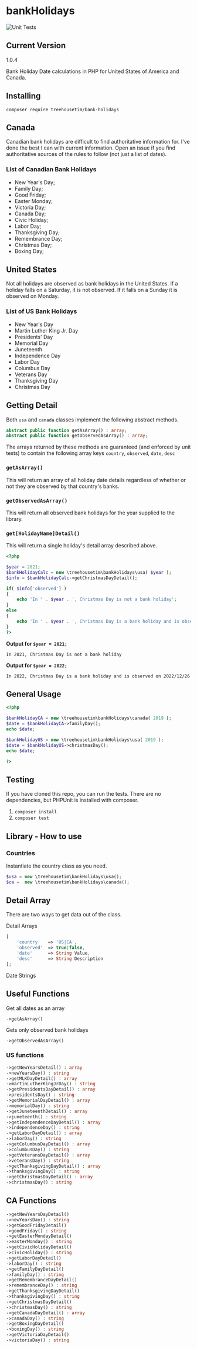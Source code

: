 # bankHolidays
![Unit Tests](https://github.com/treehousetim/bankHolidays/workflows/Unit%20Tests/badge.svg)

## Current Version

1.0.4

Bank Holiday Date calculations in PHP for United States of America and Canada.

## Installing

`composer require treehousetim/bank-holidays`

## Canada
Canadian bank holidays are difficult to find authoritative information for.  I've done the best I can with current information.  Open an issue if you find authoritative sources of the rules to follow (not just a list of dates). 

### List of Canadian Bank Holidays
* New Year's Day;
* Family Day;
* Good Friday;
* Easter Monday;
* Victoria Day;
* Canada Day;
* Civic Holiday;
* Labor Day;
* Thanksgiving Day;
* Remembrance Day;
* Christmas Day;
* Boxing Day;

## United States
Not all holidays are observed as bank holidays in the United States.
If a holiday falls on a Saturday, it is not observed. If it falls on a Sunday it is observed on Monday.

### List of US Bank Holidays

* New Year's Day
* Martin Luther King Jr. Day
* Presidents' Day
* Memorial Day
* Juneteenth
* Independence Day
* Labor Day
* Columbus Day
* Veterans Day
* Thanksgiving Day
* Christmas Day


## Getting Detail
Both `usa` and `canada` classes implement the following abstract methods.

```php
abstract public function getAsArray() : array;
abstract public function getObservedAsArray() : array;
```

The arrays returned by these methods are guaranteed (and enforced by unit tests) to contain the following array keys
`country`, `observed`, `date`, `desc`


### `getAsArray()`
This will return an array of all holiday date details regardless of whether or not they are observed by that country's banks.

### `getObservedAsArray()`
This will return all observed bank holidays for the year supplied to the library.

### `get[HolidayName]Detail()`
This will return a single holiday's detail array described above.


```php
<?php

$year = 2021;
$bankHolidayCalc = new \treehousetim\bankHolidays\usa( $year );
$info = $bankHolidayCalc->getChristmasDayDetail();

if( $info['observed'] )
{
	echo 'In ' . $year . ', Christmas Day is not a bank holiday';
}
else
{
	echo 'In ' . $year . ', Christmas Day is a bank holiday and is observed on ' . $info['date'];
}
?>
```

**Output for `$year = 2021;`**

`In 2021, Christmas Day is not a bank holiday`

**Output for `$year = 2022;`**

`In 2022, Christmas Day is a bank holiday and is observed on 2022/12/26`

## General Usage
```php
<?php

$bankHolidayCA = new \treehousetim\bankHolidays\canada( 2019 );
$date = $bankHolidayCA->familyDay();
echo $date;

$bankHolidayUS = new \treehousetim\bankHolidays\usa( 2019 );
$date = $bankHolidayUS->christmasDay();
echo $date;

?>
```

## Testing
If you have cloned this repo, you can run the tests.
There are no dependencies, but PHPUnit is installed with composer.

1. `composer install`
2. `composer test`



## Library - How to use

### Countries

Instantiate the country class as you need.

```php
$usa = new \treehousetim\bankHolidays\usa();
$ca =  new \treehousetim\bankHolidays\canada();
```

## Detail Array

There are two ways to get data out of the class.

Detail Arrays

```php
[
	'country'	=> 'US|CA',
	'observed'	=> true|false,
	'date'		=> String Value,
	'desc'		=> String Description
];
```

Date Strings


## Useful Functions

Get all dates as an array

`->getAsArray()`

Gets only observed bank holidays

`->getObservedAsArray()`


### US functions

```php
->getNewYearsDetail() : array
->newYearsDay() : string
->getMLKDayDetail() : array
->martinLutherKingJrDay() : string
->getPresidentsDayDetail() : array
->presidentsDay() : string
->getMemorialDayDetail() : array
->memorialDay() : string
->getJuneteenthDetail() : array
->juneteenth() : string
->getIndependenceDayDetail() : array
->independenceDay() : string
->getLaborDayDetail() : array
->laborDay() : string
->getColumbusDayDetail() : array
->columbusDay() : string
->getVeteransDayDetail() : array
->veteransDay() : string
->getThanksgivingDayDetail() : array
->thanksgivingDay() : string
->getChristmasDayDetail() : array
->christmasDay() : string
```

## CA Functions

```php
->getNewYearsDayDetail()
->newYearsDay() : string
->getGoodFridayDetail()
->goodFriday() : string
->getEasterMondayDetail()
->easterMonday() : string
->getCivicHolidayDetail()
->civicHoliday() : string
->getLaborDayDetail()
->laborDay() : string
->getFamilyDayDetail()
->familyDay() : string
->getRemembranceDayDetail()
->remembranceDay() : string
->getThanksgivingDayDetail()
->thanksgivingDay() : string
->getChristmasDayDetail()
->christmasDay() : string
->getCanadaDayDetail() : array
->canadaDay() : string
->getBoxingDayDetail()
->boxingDay() : string
->getVictoriaDayDetail()
->victoriaDay() : string
```
